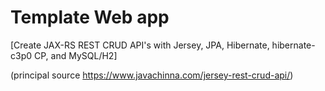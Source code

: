 # Template Web app

[Create JAX-RS REST CRUD API's with Jersey, JPA, Hibernate, hibernate-c3p0 CP, and MySQL/H2]

(principal source https://www.javachinna.com/jersey-rest-crud-api/)
